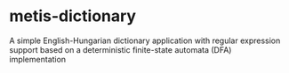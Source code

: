 metis-dictionary
================

A simple English-Hungarian dictionary application with regular expression support based on a deterministic finite-state automata (DFA) implementation
